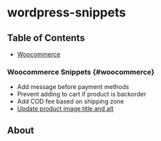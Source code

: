 # wordpress-snippets

## Table of Contents

-   [Woocommerce](#woocommerce)

### Woocommerce Snippets {#woocommerce}

-   Add message before payment methods
-   Prevent adding to cart if product is backorder
-   Add COD fee based on shipping zone
-   [Update product image title and alt](#update-product-image-title-and-alt)

## About
